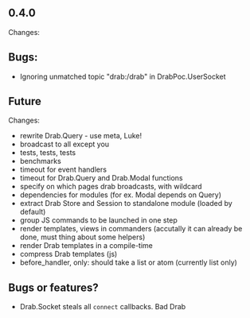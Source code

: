 ## 0.4.0
Changes:

## Bugs:
* Ignoring unmatched topic "drab:/drab" in DrabPoc.UserSocket

## Future
Changes:
* rewrite Drab.Query - use meta, Luke!
* broadcast to all except you
* tests, tests, tests
* benchmarks
* timeout for event handlers
* timeout for Drab.Query and Drab.Modal functions
* specify on which pages drab broadcasts, with wildcard
* dependencies for modules (for ex. Modal depends on Query)
* extract Drab Store and Session to standalone module (loaded by default)
* group JS commands to be launched in one step
* render templates, views in commanders (accutally it can already be done, must thing about some helpers)
* render Drab templates in a compile-time
* compress Drab templates (js)
* before_handler, only: should take a list or atom (currently list only)


## Bugs or features?
* Drab.Socket steals all `connect` callbacks. Bad Drab
